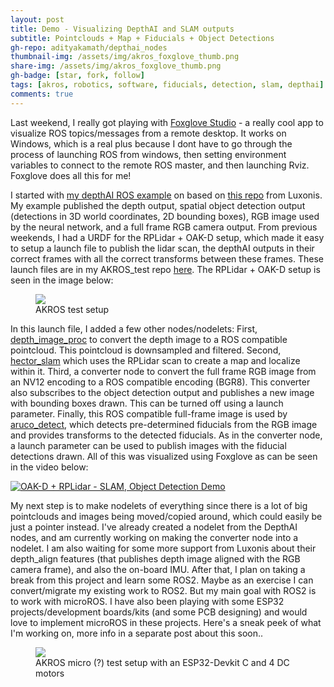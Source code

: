 ```yaml
---
layout: post
title: Demo - Visualizing DepthAI and SLAM outputs
subtitle: Pointclouds + Map + Fiducials + Object Detections
gh-repo: adityakamath/depthai_nodes
thumbnail-img: /assets/img/akros_foxglove_thumb.png
share-img: /assets/img/akros_foxglove_thumb.png
gh-badge: [star, fork, follow]
tags: [akros, robotics, software, fiducials, detection, slam, depthai]
comments: true
---
```


Last weekend, I really got playing with [Foxglove Studio](https://foxglove.dev/docs) - a really cool app to visualize ROS topics/messages from a remote desktop. It works on Windows, which is a real plus because I dont have to go through the process of launching ROS from windows, then setting environment variables to connect to the remote ROS master, and then launching Rviz. Foxglove does all this for me!

I started with [my depthAI ROS example](https://github.com/adityakamath/depthai_nodes) on based on [this repo](https://github.com/luxonis/depthai-ros-examples) from Luxonis. My example published the depth output, spatial object detection output (detections in 3D world coordinates, 2D bounding boxes), RGB image used by the neural network, and a full frame RGB camera output. From previous weekends, I had a URDF for the RPLidar + OAK-D setup, which made it easy to setup a launch file to publish the lidar scan, the depthAI outputs in their correct frames with all the correct transforms between these frames. These launch files are in my AKROS_test repo [here](https://github.com/adityakamath/akros_test). The RPLidar + OAK-D setup is seen in the image below:

<figure class="aligncenter">
	<img src="https://adityakamath.github.io/assets/img/akros_holo_assembly_top2.jpg" />
	<figcaption>AKROS test setup</figcaption>
</figure>

In this launch file, I added a few other nodes/nodelets: First, [depth_image_proc](http://wiki.ros.org/depth_image_proc) to convert the depth image to a ROS compatible pointcloud. This pointcloud is downsampled and filtered. Second, [hector_slam](http://wiki.ros.org/hector_slam) which uses the RPLidar scan to create a map and localize within it. Third, a converter node to convert the full frame RGB image from an NV12 encoding to a ROS compatible encoding (BGR8). This converter also subscribes to the object detection output and publishes a new image with bounding boxes drawn. This can be turned off using a launch parameter. Finally, this ROS compatible full-frame image is used by [aruco_detect](http://wiki.ros.org/aruco_detect), which detects pre-determined fiducials from the RGB image and provides transforms to the detected fiducials. As in the converter node, a launch parameter can be used to publish images with the fiducial detections drawn. All of this was visualized using Foxglove as can be seen in the video below:
  
[![OAK-D + RPLidar - SLAM, Object Detection Demo](https://adityakamath.github.io/assets/img/akros_foxglove_demo_ss.png)](https://www.youtube.com/watch?v=J-kTdkJawAM "[OAK-D + RPLidar - SLAM, Object Detection Demo - Click to Watch!")
  
My next step is to make nodelets of everything since there is a lot of big pointclouds and images being moved/copied around, which could easily be just a pointer instead. I've already created a nodelet from the DepthAI nodes, and am currently working on making the converter node into a nodelet. I am also waiting for some more support from Luxonis about their depth_align features (that publishes depth image aligned with the RGB camera frame), and also the on-board IMU. After that, I plan on taking a break from this project and learn some ROS2. Maybe as an exercise I can convert/migrate my existing work to ROS2. But my main goal with ROS2 is to work with microROS. I have also been playing with some ESP32 projects/development boards/kits (and some PCB designing) and would love to implement microROS in these projects. Here's a sneak peek of what I'm working on, more info in a separate post about this soon..
  
<figure class="aligncenter">
	<img src="https://adityakamath.github.io/assets/img/esp32_sneak_peek.jpg" />
	<figcaption>AKROS micro (?) test setup with an ESP32-Devkit C and 4 DC motors</figcaption>
</figure>
